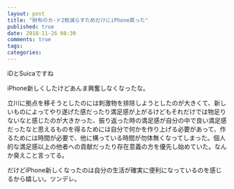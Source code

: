```yaml
---
layout: post
title: "財布のカ-ド2枚減らすためだけにiPhone買った"
published: true
date: 2018-11-26 08:39
comments: true
tags: 
categories: 
---
```


iDとSuicaですね

iPhone新しくしたけどあんま興奮しなくなったな。

立川に拠点を移そうとしたのには刺激物を排除しようとしたのが大きくて、新しいものによってやり遂げた感だったり満足感が上がるけどもそれだけでは物足りないなと感じたのが大きかった、振り返った時の満足感が自分の中で良い満足感だったなと思えるものを得るためには自分で何かを作り上げる必要があって、作るためには時間が必要で、他に構っている時間が勿体無くなってしまった。個人的な満足感以上の他者への貢献だったり存在意義の方を優先し始めていた。なんか臭えこと言ってる。

だけどiPhone新しくなったのは自分の生活が確実に便利になっているのを感じるから嬉しい。ツンデレ。
